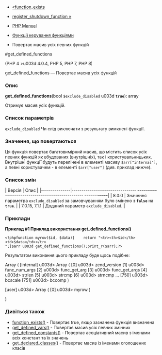 - [«function_exists](function.function-exists.md)
- [register_shutdown_function
»](function.register-shutdown-function.md)

- [PHP Manual](index.md)
- [Функції керування функціями](ref.funchand.md)
- Повертає масив усіх певних функцій

#get_defined_functions

(PHP 4 \>u003d 4.0.4, PHP 5, PHP 7, PHP 8)

get_defined_functions — Повертає масив усіх функцій

### Опис

**get_defined_functions**(bool `$exclude_disabled` u003d **`true`**): array

Отримує масив усіх функцій.

### Список параметрів

`exclude_disabled`
Чи слід виключати з результату вимкнені функції.

### Значення, що повертаються

Ця функція повертає багатовимірний масив, що містить список усіх
певних функцій як вбудованих (внутрішніх), так і
користувальницьких. Внутрішні функції будуть перелічені в елементі
масиву `$arr["internal"]`, а певні користувачем - в елементі
`$arr["user"]` (див. приклад нижче).

### Список змін

| Версія | Опис |
|---------------|--------------------------------- -------------------------------------------------- ------------|
| 8.0.0 | Значення параметра `exclude_disabled` за замовчуванням було змінено з **`false`** на **`true`**. |
| 7.0.15, 7.1.1 | Доданий параметр `exclude_disabled`. |

### Приклади

**Приклад #1 Приклад використання **get_defined_functions()****

` <?phpfunction myrow($id, $data){    return "<tr><th>$id</th><td>$data</td></tr>
";}$arr u003d get_defined_functions();print_r($arr);?> `

Результатом виконання цього прикладу буде щось подібне:

Array
(
[internal] u003d> Array
(
[0] u003d> zend_version
[1] u003d> func_num_args
[2] u003d> func_get_arg
[3] u003d> func_get_args
[4] u003d> strlen
[5] u003d> strcmp
[6] u003d> strncmp
...
[750] u003d> bcscale
[751] u003d> bccomp
)

[user] u003d> Array
(
[0] u003d> myrow
)

)

### Дивіться також

- [function_exists()](function.function-exists.md) - Повертає
true, якщо зазначена функція визначена
- [get_defined_vars()](function.get-defined-vars.md) - Повертає
масив усіх певних змінних
- [get_defined_constants()](function.get-defined-constants.md) -
Повертає асоціативний масив з іменами всіх констант та їх
значень
- [get_declared_classes()](function.get-declared-classes.md) -
Повертає масив із іменами оголошених класів
